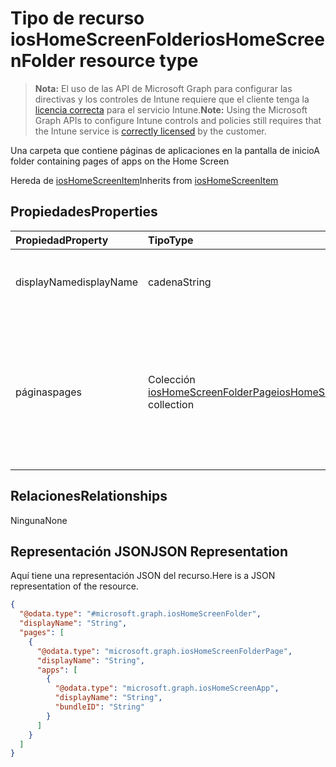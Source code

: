 # <a name="ioshomescreenfolder-resource-type"></a><span data-ttu-id="29bfb-101">Tipo de recurso iosHomeScreenFolder</span><span class="sxs-lookup"><span data-stu-id="29bfb-101">iosHomeScreenFolder resource type</span></span>

> <span data-ttu-id="29bfb-102">**Nota:** El uso de las API de Microsoft Graph para configurar las directivas y los controles de Intune requiere que el cliente tenga la [licencia correcta](https://go.microsoft.com/fwlink/?linkid=839381) para el servicio Intune.</span><span class="sxs-lookup"><span data-stu-id="29bfb-102">**Note:** Using the Microsoft Graph APIs to configure Intune controls and policies still requires that the Intune service is [correctly licensed](https://go.microsoft.com/fwlink/?linkid=839381) by the customer.</span></span>

<span data-ttu-id="29bfb-103">Una carpeta que contiene páginas de aplicaciones en la pantalla de inicio</span><span class="sxs-lookup"><span data-stu-id="29bfb-103">A folder containing pages of apps on the Home Screen</span></span>

<span data-ttu-id="29bfb-104">Hereda de [iosHomeScreenItem](../resources/intune_deviceconfig_ioshomescreenitem.md)</span><span class="sxs-lookup"><span data-stu-id="29bfb-104">Inherits from [iosHomeScreenItem](../resources/intune_deviceconfig_ioshomescreenitem.md)</span></span>

## <a name="properties"></a><span data-ttu-id="29bfb-105">Propiedades</span><span class="sxs-lookup"><span data-stu-id="29bfb-105">Properties</span></span>
|<span data-ttu-id="29bfb-106">Propiedad</span><span class="sxs-lookup"><span data-stu-id="29bfb-106">Property</span></span>|<span data-ttu-id="29bfb-107">Tipo</span><span class="sxs-lookup"><span data-stu-id="29bfb-107">Type</span></span>|<span data-ttu-id="29bfb-108">Descripción</span><span class="sxs-lookup"><span data-stu-id="29bfb-108">Description</span></span>|
|:---|:---|:---|
|<span data-ttu-id="29bfb-109">displayName</span><span class="sxs-lookup"><span data-stu-id="29bfb-109">displayName</span></span>|<span data-ttu-id="29bfb-110">cadena</span><span class="sxs-lookup"><span data-stu-id="29bfb-110">String</span></span>|<span data-ttu-id="29bfb-111">Nombre de la aplicación heredado de [iosHomeScreenItem](../resources/intune_deviceconfig_ioshomescreenitem.md)</span><span class="sxs-lookup"><span data-stu-id="29bfb-111">Name of the app Inherited from [iosHomeScreenItem](../resources/intune_deviceconfig_ioshomescreenitem.md)</span></span>|
|<span data-ttu-id="29bfb-112">páginas</span><span class="sxs-lookup"><span data-stu-id="29bfb-112">pages</span></span>|<span data-ttu-id="29bfb-113">Colección [iosHomeScreenFolderPage](../resources/intune_deviceconfig_ioshomescreenfolderpage.md)</span><span class="sxs-lookup"><span data-stu-id="29bfb-113">[iosHomeScreenFolderPage](../resources/intune_deviceconfig_ioshomescreenfolderpage.md) collection</span></span>|<span data-ttu-id="29bfb-114">Páginas de iconos de diseño de pantalla de inicio que deben ser Tipo de aplicación.</span><span class="sxs-lookup"><span data-stu-id="29bfb-114">Pages of Home Screen Layout Icons which must be Application Type.</span></span> <span data-ttu-id="29bfb-115">Esta colección puede contener un máximo de 500 elementos.</span><span class="sxs-lookup"><span data-stu-id="29bfb-115">This collection can contain a maximum of 500 elements.</span></span>|

## <a name="relationships"></a><span data-ttu-id="29bfb-116">Relaciones</span><span class="sxs-lookup"><span data-stu-id="29bfb-116">Relationships</span></span>
<span data-ttu-id="29bfb-117">Ninguna</span><span class="sxs-lookup"><span data-stu-id="29bfb-117">None</span></span>
## <a name="json-representation"></a><span data-ttu-id="29bfb-118">Representación JSON</span><span class="sxs-lookup"><span data-stu-id="29bfb-118">JSON Representation</span></span>
<span data-ttu-id="29bfb-119">Aquí tiene una representación JSON del recurso.</span><span class="sxs-lookup"><span data-stu-id="29bfb-119">Here is a JSON representation of the resource.</span></span>
<!--{
  "blockType": "resource",
  "@odata.type": "microsoft.graph.iosHomeScreenFolder"
}-->
``` json
{
  "@odata.type": "#microsoft.graph.iosHomeScreenFolder",
  "displayName": "String",
  "pages": [
    {
      "@odata.type": "microsoft.graph.iosHomeScreenFolderPage",
      "displayName": "String",
      "apps": [
        {
          "@odata.type": "microsoft.graph.iosHomeScreenApp",
          "displayName": "String",
          "bundleID": "String"
        }
      ]
    }
  ]
}
```








